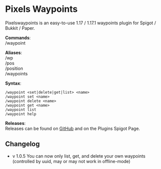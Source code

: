 # Pixels Waypoints

Pixelswaypoints is an easy-to-use 1.17 / 1.17.1 waypoints plugin for
Spigot / Bukkit / Paper.

**Commands**:<br>
/waypoint

**Aliases**:<br>
/wp<br>
/pos<br>
/position<br>
/waypoints<br>

**Syntax**:
```
/waypoint <set|delete|get|list> <name>
/waypoint set <name>
/waypoint delete <name>
/waypoint get <name>
/waypoint list
/waypoint help 
```

**Releases**:<br>
Releases can be found on [GitHub](https://github.com/PixelAgent007/pixelswaypoints-spigot) and on the Plugins Spigot Page.

## Changelog 

- v 1.0.5
You can now only list, get, and delete your own waypoints (controlled by uuid, may or may not work in offline-mode)
